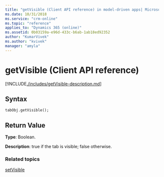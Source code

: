 ```yaml
---
title: "getVisible (Client API reference) in model-driven apps| MicrosoftDocs"
ms.date: 10/31/2018
ms.service: "crm-online"
ms.topic: "reference"
applies_to: "Dynamics 365 (online)"
ms.assetid: 0b03159a-e96d-433c-b6ab-1ab18ed92352
author: "KumarVivek"
ms.author: "kvivek"
manager: "amyla"
---
```

# getVisible (Client API reference)



[!INCLUDE[./includes/getVisible-description.md](./includes/getVisible-description.md)]

## Syntax

`tabObj.getVisible();`

## Return Value

**Type**: Boolean.

**Description**: true if the tab is visible; false otherwise.

### Related topics

[setVisible](setVisible.md)



